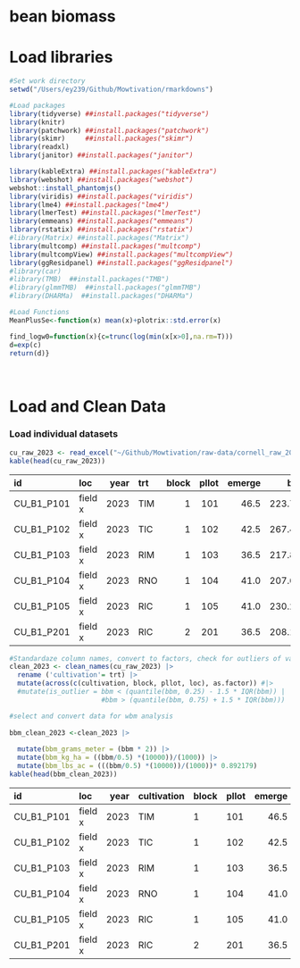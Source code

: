 bean biomass
================

# **Load libraries**

``` r
#Set work directory
setwd("/Users/ey239/Github/Mowtivation/rmarkdowns")

#Load packages 
library(tidyverse) ##install.packages("tidyverse")
library(knitr)
library(patchwork) ##install.packages("patchwork")
library(skimr)     ##install.packages("skimr")
library(readxl)
library(janitor) ##install.packages("janitor")

library(kableExtra) ##install.packages("kableExtra")
library(webshot) ##install.packages("webshot")
webshot::install_phantomjs()
library(viridis) ##install.packages("viridis")
library(lme4) ##install.packages("lme4")
library(lmerTest) ##install.packages("lmerTest")
library(emmeans) ##install.packages("emmeans")
library(rstatix) ##install.packages("rstatix")
#library(Matrix) ##install.packages("Matrix")
library(multcomp) ##install.packages("multcomp")
library(multcompView) ##install.packages("multcompView")
library(ggResidpanel) ##install.packages("ggResidpanel")
#library(car)
#library(TMB)  ##install.packages("TMB")
#library(glmmTMB)  ##install.packages("glmmTMB")
#library(DHARMa)  ##install.packages("DHARMa")

#Load Functions
MeanPlusSe<-function(x) mean(x)+plotrix::std.error(x)

find_logw0=function(x){c=trunc(log(min(x[x>0],na.rm=T)))
d=exp(c)
return(d)}
```

<br>

# **Load and Clean Data**

### **Load individual datasets**

``` r
cu_raw_2023 <- read_excel("~/Github/Mowtivation/raw-data/cornell_raw_2023.xlsx")
kable(head(cu_raw_2023))
```

| id | loc | year | trt | block | pllot | emerge | bbm | intrabm | interbm | totwbm | totmbm | beanden | beanyd |
|:---|:---|---:|:---|---:|---:|---:|---:|---:|---:|---:|:---|---:|---:|
| CU_B1_P101 | field x | 2023 | TIM | 1 | 101 | 46.5 | 223.740 | 19.000 | 44.490 | 63.490 | Na | 34.5 | 417.21 |
| CU_B1_P102 | field x | 2023 | TIC | 1 | 102 | 42.5 | 267.460 | 30.975 | 0.720 | 31.695 | Na | 39.5 | 565.54 |
| CU_B1_P103 | field x | 2023 | RIM | 1 | 103 | 36.5 | 217.890 | 0.950 | 6.890 | 3.920 | 285.95 | 37.5 | 449.93 |
| CU_B1_P104 | field x | 2023 | RNO | 1 | 104 | 41.0 | 207.675 | 0.660 | 45.735 | 46.395 | 241.03 | 35.0 | 412.59 |
| CU_B1_P105 | field x | 2023 | RIC | 1 | 105 | 41.0 | 230.285 | 0.495 | 22.025 | 22.520 | 306.64 | 39.0 | 473.79 |
| CU_B1_P201 | field x | 2023 | RIC | 2 | 201 | 36.5 | 208.105 | 6.395 | 19.460 | 25.855 | 370.94499999999999 | 33.5 | 484.04 |

``` r
#Standardaze column names, convert to factors, check for outliers of variable**
clean_2023 <- clean_names(cu_raw_2023) |>  
  rename ('cultivation'= trt) |> 
  mutate(across(c(cultivation, block, pllot, loc), as.factor)) #|> 
  #mutate(is_outlier = bbm < (quantile(bbm, 0.25) - 1.5 * IQR(bbm)) |
                       #bbm > (quantile(bbm, 0.75) + 1.5 * IQR(bbm)))

#select and convert data for wbm analysis
  
bbm_clean_2023 <-clean_2023 |>              
  
  mutate(bbm_grams_meter = (bbm * 2)) |> 
  mutate(bbm_kg_ha = ((bbm/0.5) *(10000))/(1000)) |>
  mutate(bbm_lbs_ac = (((bbm/0.5) *(10000))/(1000))* 0.892179)
kable(head(bbm_clean_2023)) 
```

| id | loc | year | cultivation | block | pllot | emerge | bbm | intrabm | interbm | totwbm | totmbm | beanden | beanyd | bbm_grams_meter | bbm_kg_ha | bbm_lbs_ac |
|:---|:---|---:|:---|:---|:---|---:|---:|---:|---:|---:|:---|---:|---:|---:|---:|---:|
| CU_B1_P101 | field x | 2023 | TIM | 1 | 101 | 46.5 | 223.740 | 19.000 | 44.490 | 63.490 | Na | 34.5 | 417.21 | 447.48 | 4474.8 | 3992.323 |
| CU_B1_P102 | field x | 2023 | TIC | 1 | 102 | 42.5 | 267.460 | 30.975 | 0.720 | 31.695 | Na | 39.5 | 565.54 | 534.92 | 5349.2 | 4772.444 |
| CU_B1_P103 | field x | 2023 | RIM | 1 | 103 | 36.5 | 217.890 | 0.950 | 6.890 | 3.920 | 285.95 | 37.5 | 449.93 | 435.78 | 4357.8 | 3887.938 |
| CU_B1_P104 | field x | 2023 | RNO | 1 | 104 | 41.0 | 207.675 | 0.660 | 45.735 | 46.395 | 241.03 | 35.0 | 412.59 | 415.35 | 4153.5 | 3705.665 |
| CU_B1_P105 | field x | 2023 | RIC | 1 | 105 | 41.0 | 230.285 | 0.495 | 22.025 | 22.520 | 306.64 | 39.0 | 473.79 | 460.57 | 4605.7 | 4109.109 |
| CU_B1_P201 | field x | 2023 | RIC | 2 | 201 | 36.5 | 208.105 | 6.395 | 19.460 | 25.855 | 370.94499999999999 | 33.5 | 484.04 | 416.21 | 4162.1 | 3713.338 |
